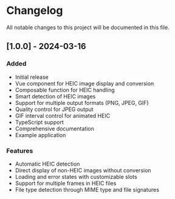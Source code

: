 # Changelog

All notable changes to this project will be documented in this file.

## [1.0.0] - 2024-03-16

### Added
- Initial release
- Vue component for HEIC image display and conversion
- Composable function for HEIC handling
- Smart detection of HEIC images
- Support for multiple output formats (PNG, JPEG, GIF)
- Quality control for JPEG output
- GIF interval control for animated HEIC
- TypeScript support
- Comprehensive documentation
- Example application

### Features
- Automatic HEIC detection
- Direct display of non-HEIC images without conversion
- Loading and error states with customizable slots
- Support for multiple frames in HEIC files
- File type detection through MIME type and file signatures 